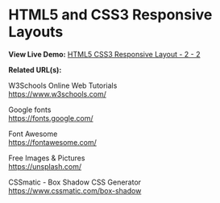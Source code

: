 # HTML5 and CSS3 Responsive Layouts

**View Live Demo:** <a href="https://rodrigocorrea.me/HTML5 CSS3 Responsive Layout - 2 - 2/">HTML5 CSS3 Responsive Layout - 2 - 2</a>

**Related URL(s):**

W3Schools Online Web Tutorials<br>
https://www.w3schools.com/

Google fonts<br>
https://fonts.google.com/

Font Awesome<br>
https://fontawesome.com/

Free Images & Pictures<br>
https://unsplash.com/

CSSmatic - Box Shadow CSS Generator<br>
https://www.cssmatic.com/box-shadow
